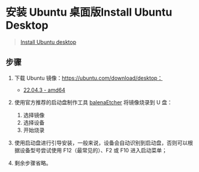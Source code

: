 # 安装 Ubuntu 桌面版Install Ubuntu Desktop

> [Install Ubuntu desktop](https://ubuntu.com/tutorials/install-ubuntu-desktop)

## 步骤

1. 下载 Ubuntu 镜像：https://ubuntu.com/download/desktop：

   - [22.04.3 - amd64](https://ubuntu.com/download/desktop/thank-you?version=22.04.3&architecture=amd64)

2. 使用官方推荐的启动盘制作工具 [balenaEtcher](https://etcher.balena.io/#download-etcher) 将镜像烧录到 U 盘：

   1. 选择镜像
   2. 选择设备
   3. 开始烧录

3. 使用启动盘进行引导安装，一般来说，设备会自动识别到启动盘，否则可以根据设备型号尝试使用 F12（最常见的）、F2 或 F10 进入启动菜单；

4. 剩余步骤省略。